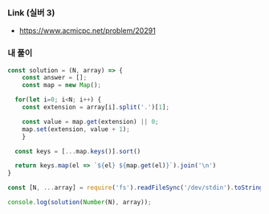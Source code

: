 ### Link (실버 3)  

- https://www.acmicpc.net/problem/20291  

### 내 풀이

```javascript
const solution = (N, array) => {
	const answer = [];
	const map = new Map();

  for(let i=0; i<N; i++) {
  	const extension = array[i].split('.')[1];

    const value = map.get(extension) || 0;
    map.set(extension, value + 1);
	}

  const keys = [...map.keys()].sort()

  return keys.map(el => `${el} ${map.get(el)}`).join('\n')
}

const [N, ...array] = require('fs').readFileSync('/dev/stdin').toString().trim().split('\n');

console.log(solution(Number(N), array));
```
